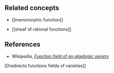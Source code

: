 
## Related concepts

* [[meromorphic function]]

* [[sheaf of rational functions]]

## References

* Wikipedia, _[Function field of an algebraic variety](http://en.wikipedia.org/wiki/Function_field_of_an_algebraic_variety)_

[[!redirects functions fields of varieties]]